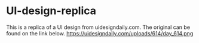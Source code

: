 # UI-design-replica

This is a replica of a UI design from uidesigndaily.com.  The original can be found on the link below.
https://uidesigndaily.com/uploads/614/day_614.png
